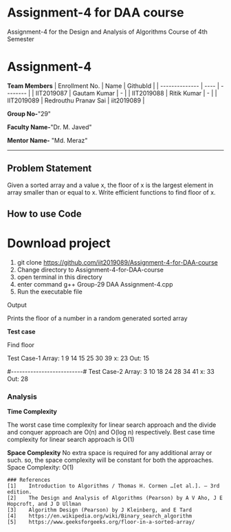 # Assignment-4 for DAA course
Assignment-4 for the Design and Analysis of Algorithms Course of 4th Semester

# Assignment-4

**Team Members**
|   Enrollment No.  |   Name   | GithubId |
|   --------------  |   ----   | -------- |
|    IIT2019087  |   Gautam Kumar | - |
|    IIT2019088  |   Ritik Kumar | - | 
|    IIT2019089  |   Redrouthu Pranav Sai | iit2019089  |

**Group No-**"29"

**Faculty Name-**"Dr. M. Javed"

**Mentor Name-** "Md. Meraz"

---
## Problem Statement
Given a sorted array and a value x, the floor of x is the largest element in array smaller than or equal to x. Write efficient functions to find floor of x.

## How to use Code
# Download project
1. git clone https://github.com/iit2019089/Assignment-4-for-DAA-course
2. Change directory to Assignment-4-for-DAA-course
3. open terminal in this directory
4. enter command g++ Group-29 DAA Assignment-4.cpp
5. Run the executable file


Output

Prints the floor of a number in a random generated sorted array


**Test case**

Find floor

Test Case-1
Array: 1 9 14 15 25 30 39
x: 23
Out: 15

#--------------------------#
Test Case-2
Array: 3 10 18 24 28 34 41
x: 33
Out: 28

### Analysis

**Time Complexity**

The worst case time complexity for linear search approach and the divide and conquer approach are O(n) and O(log n) respectively. Best case time complexity for linear search approach is O(1)

**Space Complexity**
No extra space is required for any additional array or such. so, the space complexity will be constant for both the approaches.
Space Complexity: O(1)

```
### References
[1]    Introduction to Algorithms / Thomas H. Cormen …[et al.]. – 3rd edition.
[2]    The Design and Analysis of Algorithms (Pearson) by A V Aho, J E Hopcroft, and J D Ullman
[3]    Algorithm Design (Pearson) by J Kleinberg, and E Tard
[4]    https://en.wikipedia.org/wiki/Binary_search_algorithm
[5]    https://www.geeksforgeeks.org/floor-in-a-sorted-array/
```
